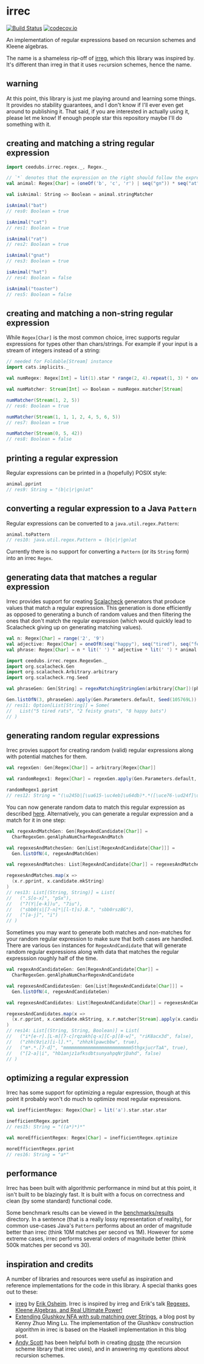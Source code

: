 # irrec

[![Build Status](https://travis-ci.org/ceedubs/irrec.svg?branch=master)](https://travis-ci.org/ceedubs/irrec/branches)
[![codecov.io](http://codecov.io/github/ceedubs/irrec/coverage.svg?branch=master)](http://codecov.io/github/ceedubs/irrec?branch=master)

An implementation of regular expressions based on recursion schemes and Kleene algebras.

The name is a shameless rip-off of [irreg](https://github.com/non/irreg), which this library was inspired by. It's different than irreg in that it uses `rec`ursion schemes, hence the name.

## warning

At this point, this library is just me playing around and learning some things. It provides no stability guarantees, and I don't know if I'll ever even get around to publishing it. That said, if you are interested in actually using it, please let me know! If enough people star this repository maybe I'll do something with it.

## creating and matching a string regular expression

```scala
import ceedubs.irrec.regex._, Regex._

// `*` denotes that the expression on the right should follow the expression on the left.
val animal: Regex[Char] = (oneOf('b', 'c', 'r') | seq("gn")) * seq("at")

val isAnimal: String => Boolean = animal.stringMatcher
```

```scala
isAnimal("bat")
// res0: Boolean = true

isAnimal("cat")
// res1: Boolean = true

isAnimal("rat")
// res2: Boolean = true

isAnimal("gnat")
// res3: Boolean = true

isAnimal("hat")
// res4: Boolean = false

isAnimal("toaster")
// res5: Boolean = false
```

## creating and matching a non-string regular expression

While `Regex[Char]` is the most common choice, irrec supports regular expressions for types other than chars/strings. For example if your input is a stream of integers instead of a string:


```scala
// needed for Foldable[Stream] instance
import cats.implicits._

val numRegex: Regex[Int] = lit(1).star * range(2, 4).repeat(1, 3) * oneOf(5, 6).oneOrMore

val numMatcher: Stream[Int] => Boolean = numRegex.matcher[Stream]
```

```scala
numMatcher(Stream(1, 2, 5))
// res6: Boolean = true

numMatcher(Stream(1, 1, 1, 2, 4, 5, 6, 5))
// res7: Boolean = true

numMatcher(Stream(0, 5, 42))
// res8: Boolean = false
```

## printing a regular expression

Regular expressions can be printed in a (hopefully) POSIX style:

```scala
animal.pprint
// res9: String = "(b|c|r|gn)at"
```

## converting a regular expression to a Java `Pattern`

Regular expressions can be converted to a `java.util.regex.Pattern`:

```scala
animal.toPattern
// res10: java.util.regex.Pattern = (b|c|r|gn)at
```

Currently there is no support for converting a `Pattern` (or its `String` form) into an irrec `Regex`.

## generating data that matches a regular expression

Irrec provides support for creating [Scalacheck](https://www.scalacheck.org/) generators that produce values that match a regular expression. This generation is done efficiently as opposed to generating a bunch of random values and then filtering the ones that don't match the regular expression (which would quickly lead to Scalacheck giving up on generating matching values).

```scala
val n: Regex[Char] = range('2', '9')
val adjective: Regex[Char] = oneOfR(seq("happy"), seq("tired"), seq("feisty"))
val phrase: Regex[Char] = n * lit(' ') * adjective * lit(' ') * animal * lit('s')
```

```scala
import ceedubs.irrec.regex.RegexGen._
import org.scalacheck.Gen
import org.scalacheck.Arbitrary.arbitrary
import org.scalacheck.rng.Seed

val phraseGen: Gen[String] = regexMatchingStringGen(arbitrary[Char])(phrase)
```

```scala
Gen.listOfN(3, phraseGen).apply(Gen.Parameters.default, Seed(105769L))
// res11: Option[List[String]] = Some(
//   List("5 tired rats", "2 feisty gnats", "8 happy bats")
// )
```

## generating random regular expressions

Irrec provies support for creating random (valid) regular expressions along with potential matches for them.

```scala
val regexGen: Gen[Regex[Char]] = arbitrary[Regex[Char]]

val randomRegex1: Regex[Char] = regexGen.apply(Gen.Parameters.default, Seed(105769L)).get
```

```scala
randomRegex1.pprint
// res12: String = "(\u245b|[\ua615-\uc4eb]\u64db)*.*([\uce76-\ud24f]\uaefa\u1363\u881f*|([\ud4b2-\ud618]|\u6ba1)\u7009)([\u8086-\ud694]\ube8e|.)"
```

You can now generate random data to match this regular expression as described [here](#generating-data-that-matches-a-regular-expression). Alternatively, you can generate a regular expression and a match for it in one step:

```scala
val regexAndMatchGen: Gen[RegexAndCandidate[Char]] =
  CharRegexGen.genAlphaNumCharRegexAndMatch

val regexesAndMatchesGen: Gen[List[RegexAndCandidate[Char]]] =
  Gen.listOfN(4, regexAndMatchGen)

val regexesAndMatches: List[RegexAndCandidate[Char]] = regexesAndMatchesGen.apply(Gen.Parameters.default.withSize(30), Seed(105773L)).get
```

```scala
regexesAndMatches.map(x =>
  (x.r.pprint, x.candidate.mkString)
)
// res13: List[(String, String)] = List(
//   (".S[o-x]", "pSx"),
//   ("7(Y|[e-k])u", "7iu"),
//   ("sbb0(s|[7-n]*|[l-t]s).B.", "sbb0rszBG"),
//   ("[a-j]", "i")
// )
```

Sometimes you may want to generate both matches and non-matches for your random regular expression to make sure that both cases are handled. There are various `Gen` instances for `RegexAndCandidate` that will generate random regular expressions along with data that matches the regular expresssion roughly half of the time.

```scala
val regexAndCandidateGen: Gen[RegexAndCandidate[Char]] =
  CharRegexGen.genAlphaNumCharRegexAndCandidate

val regexesAndCandidatesGen: Gen[List[RegexAndCandidate[Char]]] =
  Gen.listOfN(4, regexAndCandidateGen)

val regexesAndCandidates: List[RegexAndCandidate[Char]] = regexesAndCandidatesGen.apply(Gen.Parameters.default.withSize(30), Seed(105771L)).get
```

```scala
regexesAndCandidates.map(x =>
  (x.r.pprint, x.candidate.mkString, x.r.matcher[Stream].apply(x.candidate))
)
// res14: List[(String, String, Boolean)] = List(
//   ("i*[e-r].[L-m][7-c]rqzakh[q-x][C-p][8-w]", "riK8acx3d", false),
//   ("zhh(9z|z)[i-l].*", "zhhzklpawcbbw", true),
//   ("m*.*.[7-d]", "mmmmmmmmmmmmmmmmmmmmmmmmm5thgxjucrTaA", true),
//   ("[2-a]|i", "hb1anjz1afksdbtsunyahpqNrjDahd", false)
// )
```

## optimizing a regular expression

Irrec has some support for optimizing a regular expression, though at this point it probably won't
do much to optimize most regular expressions.

```scala
val inefficientRegex: Regex[Char] = lit('a').star.star.star
```

```scala
inefficientRegex.pprint
// res15: String = "((a*)*)*"
```

```scala
val moreEfficientRegex: Regex[Char] = inefficientRegex.optimize
```

```scala
moreEfficientRegex.pprint
// res16: String = "a*"
```

## performance

Irrec has been built with algorithmic performance in mind but at this point, it isn't built to be blazingly fast. It is built with a focus on correctness and clean (by some standard) functional code.

Some benchmark results can be viewed in the [benchmarks/results](benchmarks/results) directory. In a sentence (that is a really lossy representation of reality), for common use-cases Java's `Pattern` performs about an order of magnitude better than irrec (think 10M matches per second vs 1M). However for some extreme cases, irrec performs several orders of magnitude better (think 500k matches per second vs 30).

## inspiration and credits

A number of libraries and resources were useful as inspiration and reference implementations for the code in this library. A special thanks goes out to these:

- [irreg](https://github.com/non/irreg) by [Erik Osheim](https://github.com/non). Irrec is inspired by irreg and Erik's talk [Regexes, Kleene Algebras, and Real Ultimate Power!](https://vimeo.com/96644096)
- [Extending Glushkov NFA with sub matching over Strings](http://luzhuomi.blogspot.com/2012/06/extending-glushkov-nfa-with-sub.html), a blog post by Kenny Zhuo Ming Lu. The implementation of the Glushkov construction algorithm in irrec is based on the Haskell implementation in this blog post.
- [Andy Scott](https://github.com/andyscott) has been helpful both in creating [droste](https://github.com/andyscott/droste) (the recursion scheme library that irrec uses), and in answering my questions about recursion schemes.

